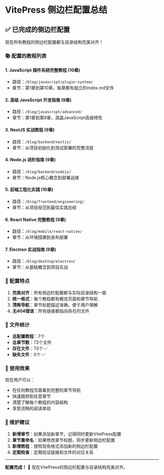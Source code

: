 # VitePress 侧边栏配置总结

## ✅ 已完成的侧边栏配置

现在所有教程的侧边栏配置都与目录结构完美对齐！

### 📚 配置的教程列表

#### 1. JavaScript 插件系统完整教程 (10章)
- 路径：`/blog/javascript/plugin-system/`
- 章节：第1章到第10章，每章都有独立的index.md文件

#### 2. 高级 JavaScript 开发指南 (9章)
- 路径：`/blog/javascript/advanced/`
- 章节：第1章到第9章，涵盖JavaScript高级特性

#### 3. NestJS 实战教程 (9章)
- 路径：`/blog/backend/nestjs/`
- 章节：从项目初始化到测试部署的完整流程

#### 4. Node.js 进阶指南 (9章)
- 路径：`/blog/backend/nodejs/`
- 章节：Node.js核心概念到部署运维

#### 5. 前端工程化实践 (10章)
- 路径：`/blog/frontend/engineering/`
- 章节：从项目规范到最佳实践总结

#### 6. React Native 完整教程 (9章)
- 路径：`/blog/mobile/react-native/`
- 章节：从环境搭建到发布部署

#### 7. Electron 实战指南 (9章)
- 路径：`/blog/desktop/electron/`
- 章节：从基础概念到项目实战

### 🎯 配置特点

1. **完美对齐**：所有侧边栏配置都与实际目录结构一致
2. **统一格式**：每个教程都有概览页面和章节导航
3. **清晰导航**：章节标题描述准确，便于用户理解
4. **无404错误**：所有链接都指向存在的文件

### 📁 文件统计

- **总配置教程**：7个
- **总章节数**：72个文件
- **存在文件**：72个 ✅
- **缺失文件**：0个 ✅

### 🚀 使用效果

现在用户可以：
- 在任何教程页面看到完整的章节导航
- 快速跳转到任意章节
- 清楚了解每个教程的内容结构
- 享受流畅的阅读体验

### 🔧 维护建议

1. **新增章节**：如果添加新章节，记得同时更新VitePress配置
2. **章节重命名**：如果修改章节标题，同步更新侧边栏配置
3. **新增教程**：按照现有格式添加新的侧边栏配置
4. **定期检查**：定期验证链接和文件的对应关系

---

**配置完成！** 🎉 现在VitePress的侧边栏配置与目录结构完美对齐。
